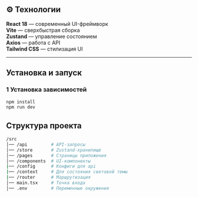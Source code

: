 
## ⚙️ **Технологии**
**React 18** — современный UI-фреймворк  
**Vite** — сверхбыстрая сборка  
**Zustand** — управление состоянием  
**Axios** — работа с API  
**Tailwind CSS** — стилизация UI  

---

##  **Установка и запуск**
### 1️ Установка зависимостей  
```sh
npm install
npm run dev
```

##  **Структура проекта**
```sh
/src
│── /api         # API-запросы
│── /store       # Zustand-хранилище
│── /pages       # Страницы приложения
│── /components  # UI-компоненты
|── /config      # Конфиги для api
|── /context     # Для состояния световой темы
|── /router      # Маршрутизация
│── main.tsx     # Точка входа
│── .env         # Переменные окружения
```
